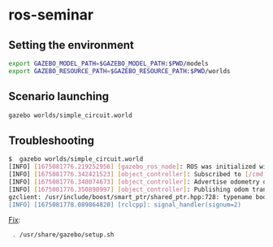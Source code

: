# ros-seminar

## Setting the environment
```bash
export GAZEBO_MODEL_PATH=$GAZEBO_MODEL_PATH:$PWD/models
export GAZEBO_RESOURCE_PATH=$GAZEBO_RESOURCE_PATH:$PWD/worlds
```

## Scenario launching
```bash
gazebo worlds/simple_circuit.world
```

<!-- ## Launching
```bash
roslaunch launch/simple_circuit.launch
``` -->

## Troubleshooting

```bash
$  gazebo worlds/simple_circuit.world
[INFO] [1675081776.219252956] [gazebo_ros_node]: ROS was initialized without arguments.
[INFO] [1675081776.342421523] [object_controller]: Subscribed to [/cmd_vel]
[INFO] [1675081776.348074673] [object_controller]: Advertise odometry on [/odom]
[INFO] [1675081776.350898997] [object_controller]: Publishing odom transforms between [odom] and [base_footprint]
gzclient: /usr/include/boost/smart_ptr/shared_ptr.hpp:728: typename boost::detail::sp_member_access<T>::type boost::shared_ptr<T>::operator->() const [with T = gazebo::rendering::Camera; typename boost::detail::sp_member_access<T>::type = gazebo::rendering::Camera*]: Assertion `px != 0' failed.
[INFO] [1675081778.089864820] [rclcpp]: signal_handler(signum=2)
```

[Fix](https://answers.ros.org/question/358847/cannot-launch-gzclient-on-a-launch-file-results-in-shared_ptr-assertion-error/):
```bash
 . /usr/share/gazebo/setup.sh 
```